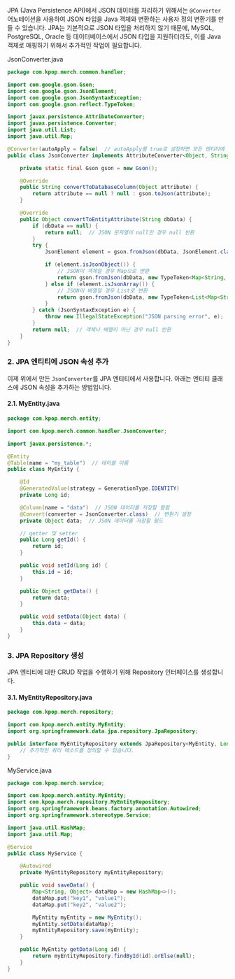 

JPA (Java Persistence API)에서 JSON 데이터를 처리하기 위해서는 `@Converter` 어노테이션을 사용하여 JSON 타입을 Java 객체와 변환하는 사용자 정의 변환기를 만들 수 있습니다. JPA는 기본적으로 JSON 타입을 처리하지 않기 때문에, MySQL, PostgreSQL, Oracle 등 데이터베이스에서 JSON 타입을 지원하더라도, 이를 Java 객체로 매핑하기 위해서 추가적인 작업이 필요합니다.

JsonConverter.java
```java
package com.kpop.merch.common.handler;

import com.google.gson.Gson;
import com.google.gson.JsonElement;
import com.google.gson.JsonSyntaxException;
import com.google.gson.reflect.TypeToken;

import javax.persistence.AttributeConverter;
import javax.persistence.Converter;
import java.util.List;
import java.util.Map;

@Converter(autoApply = false)  // autoApply를 true로 설정하면 모든 엔티티에 자동으로 적용됨
public class JsonConverter implements AttributeConverter<Object, String> {

    private static final Gson gson = new Gson();

    @Override
    public String convertToDatabaseColumn(Object attribute) {
        return attribute == null ? null : gson.toJson(attribute);
    }

    @Override
    public Object convertToEntityAttribute(String dbData) {
        if (dbData == null) {
            return null;  // JSON 문자열이 null인 경우 null 반환
        }
        try {
            JsonElement element = gson.fromJson(dbData, JsonElement.class);

            if (element.isJsonObject()) {
                // JSON이 객체일 경우 Map으로 변환
                return gson.fromJson(dbData, new TypeToken<Map<String, Object>>() {}.getType());
            } else if (element.isJsonArray()) {
                // JSON이 배열일 경우 List로 변환
                return gson.fromJson(dbData, new TypeToken<List<Map<String, Object>>>() {}.getType());
            }
        } catch (JsonSyntaxException e) {
            throw new IllegalStateException("JSON parsing error", e);
        }
        return null;  // 객체나 배열이 아닌 경우 null 반환
    }
}

```


### 2. JPA 엔티티에 JSON 속성 추가

이제 위에서 만든 `JsonConverter`를 JPA 엔티티에서 사용합니다. 아래는 엔티티 클래스에 JSON 속성을 추가하는 방법입니다.

#### 2.1. **MyEntity.java**


```java
package com.kpop.merch.entity;

import com.kpop.merch.common.handler.JsonConverter;

import javax.persistence.*;

@Entity
@Table(name = "my_table")  // 테이블 이름
public class MyEntity {

    @Id
    @GeneratedValue(strategy = GenerationType.IDENTITY)
    private Long id;

    @Column(name = "data")  // JSON 데이터를 저장할 컬럼
    @Convert(converter = JsonConverter.class)  // 변환기 설정
    private Object data;  // JSON 데이터를 저장할 필드

    // getter 및 setter
    public Long getId() {
        return id;
    }

    public void setId(Long id) {
        this.id = id;
    }

    public Object getData() {
        return data;
    }

    public void setData(Object data) {
        this.data = data;
    }
}

```



### 3. JPA Repository 생성

JPA 엔티티에 대한 CRUD 작업을 수행하기 위해 Repository 인터페이스를 생성합니다.

#### 3.1. **MyEntityRepository.java**



```java
package com.kpop.merch.repository;

import com.kpop.merch.entity.MyEntity;
import org.springframework.data.jpa.repository.JpaRepository;

public interface MyEntityRepository extends JpaRepository<MyEntity, Long> {
    // 추가적인 쿼리 메소드를 정의할 수 있습니다.
}

```



MyService.java
```java
package com.kpop.merch.service;

import com.kpop.merch.entity.MyEntity;
import com.kpop.merch.repository.MyEntityRepository;
import org.springframework.beans.factory.annotation.Autowired;
import org.springframework.stereotype.Service;

import java.util.HashMap;
import java.util.Map;

@Service
public class MyService {

    @Autowired
    private MyEntityRepository myEntityRepository;

    public void saveData() {
        Map<String, Object> dataMap = new HashMap<>();
        dataMap.put("key1", "value1");
        dataMap.put("key2", "value2");

        MyEntity myEntity = new MyEntity();
        myEntity.setData(dataMap);
        myEntityRepository.save(myEntity);
    }

    public MyEntity getData(Long id) {
        return myEntityRepository.findById(id).orElse(null);
    }
}

```